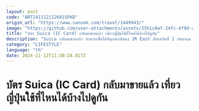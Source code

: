 ```yaml
---
layout: post
code: "ART241112112681SFKD"
origin_url: "https://www.sanook.com/travel/1449943/"
image: "https://github.com/user-attachments/assets/25b1c0af-24fc-4f9d-a593-3e9558a089ce"
title: "บัตร Suica (IC Card) กลับมาขายแล้ว เที่ยวญี่ปุ่นใช้ที่ไหนได้บ้างไปดูกัน"
description: "Suica กลับมาขายแล้ว สามารถซื้อได้ที่ทุกสถานีของ JR East ตั้งแต่วันที่ 1 กันยายน 2567 เป็นต้นไป"
category: "LIFESTYLE"
language: "th"
date: 2024-11-12T11:30:24.017Z
---
```


# บัตร Suica (IC Card) กลับมาขายแล้ว เที่ยวญี่ปุ่นใช้ที่ไหนได้บ้างไปดูกัน